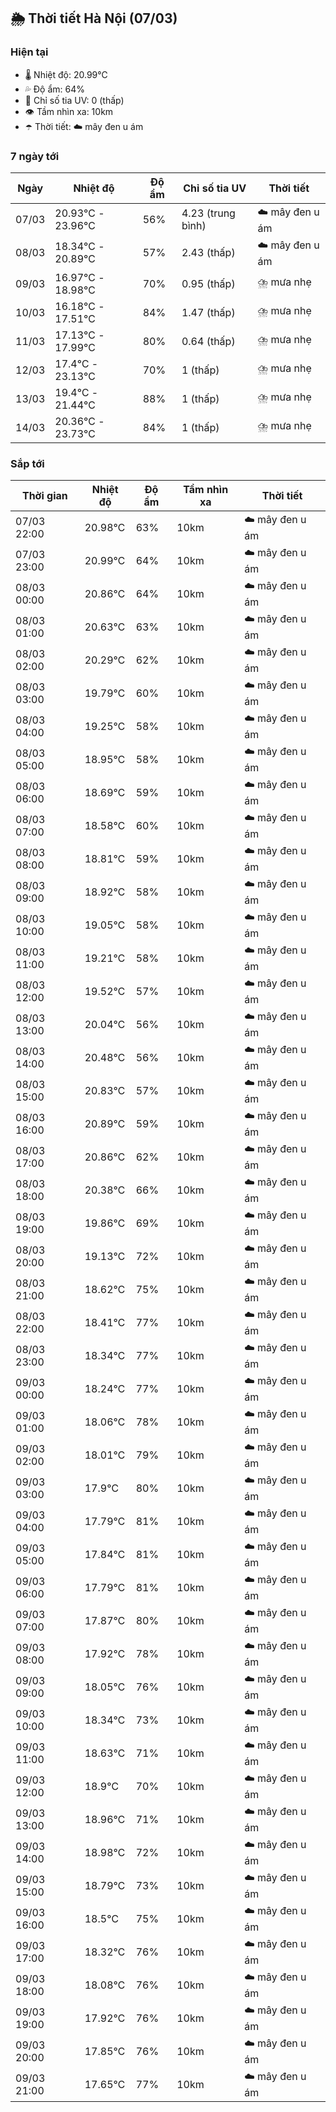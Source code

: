 ## 🌦️ Thời tiết Hà Nội (07/03)

### Hiện tại

- 🌡️ Nhiệt độ: 20.99℃
- 💦 Độ ẩm: 64%
- 🌟 Chỉ số tia UV: 0 (thấp)
- 👁️ Tầm nhìn xa: 10km
- ☂️ Thời tiết: ☁️ mây đen u ám

### 7 ngày tới

| Ngày | Nhiệt độ | Độ ẩm | Chỉ số tia UV | Thời tiết |
| --- | --- | --- | --- | --- |
| 07/03 | 20.93℃ - 23.96℃ | 56% | 4.23 (trung bình) | ☁️ mây đen u ám |
| 08/03 | 18.34℃ - 20.89℃ | 57% | 2.43 (thấp) | ☁️ mây đen u ám |
| 09/03 | 16.97℃ - 18.98℃ | 70% | 0.95 (thấp) | ⛈️ mưa nhẹ |
| 10/03 | 16.18℃ - 17.51℃ | 84% | 1.47 (thấp) | ⛈️ mưa nhẹ |
| 11/03 | 17.13℃ - 17.99℃ | 80% | 0.64 (thấp) | ⛈️ mưa nhẹ |
| 12/03 | 17.4℃ - 23.13℃ | 70% | 1 (thấp) | ⛈️ mưa nhẹ |
| 13/03 | 19.4℃ - 21.44℃ | 88% | 1 (thấp) | ⛈️ mưa nhẹ |
| 14/03 | 20.36℃ - 23.73℃ | 84% | 1 (thấp) | ⛈️ mưa nhẹ |

### Sắp tới

| Thời gian | Nhiệt độ | Độ ẩm | Tầm nhìn xa | Thời tiết |
| --- | --- | --- | --- | --- |
| 07/03 22:00 | 20.98℃ | 63% | 10km | ☁️ mây đen u ám |
| 07/03 23:00 | 20.99℃ | 64% | 10km | ☁️ mây đen u ám |
| 08/03 00:00 | 20.86℃ | 64% | 10km | ☁️ mây đen u ám |
| 08/03 01:00 | 20.63℃ | 63% | 10km | ☁️ mây đen u ám |
| 08/03 02:00 | 20.29℃ | 62% | 10km | ☁️ mây đen u ám |
| 08/03 03:00 | 19.79℃ | 60% | 10km | ☁️ mây đen u ám |
| 08/03 04:00 | 19.25℃ | 58% | 10km | ☁️ mây đen u ám |
| 08/03 05:00 | 18.95℃ | 58% | 10km | ☁️ mây đen u ám |
| 08/03 06:00 | 18.69℃ | 59% | 10km | ☁️ mây đen u ám |
| 08/03 07:00 | 18.58℃ | 60% | 10km | ☁️ mây đen u ám |
| 08/03 08:00 | 18.81℃ | 59% | 10km | ☁️ mây đen u ám |
| 08/03 09:00 | 18.92℃ | 58% | 10km | ☁️ mây đen u ám |
| 08/03 10:00 | 19.05℃ | 58% | 10km | ☁️ mây đen u ám |
| 08/03 11:00 | 19.21℃ | 58% | 10km | ☁️ mây đen u ám |
| 08/03 12:00 | 19.52℃ | 57% | 10km | ☁️ mây đen u ám |
| 08/03 13:00 | 20.04℃ | 56% | 10km | ☁️ mây đen u ám |
| 08/03 14:00 | 20.48℃ | 56% | 10km | ☁️ mây đen u ám |
| 08/03 15:00 | 20.83℃ | 57% | 10km | ☁️ mây đen u ám |
| 08/03 16:00 | 20.89℃ | 59% | 10km | ☁️ mây đen u ám |
| 08/03 17:00 | 20.86℃ | 62% | 10km | ☁️ mây đen u ám |
| 08/03 18:00 | 20.38℃ | 66% | 10km | ☁️ mây đen u ám |
| 08/03 19:00 | 19.86℃ | 69% | 10km | ☁️ mây đen u ám |
| 08/03 20:00 | 19.13℃ | 72% | 10km | ☁️ mây đen u ám |
| 08/03 21:00 | 18.62℃ | 75% | 10km | ☁️ mây đen u ám |
| 08/03 22:00 | 18.41℃ | 77% | 10km | ☁️ mây đen u ám |
| 08/03 23:00 | 18.34℃ | 77% | 10km | ☁️ mây đen u ám |
| 09/03 00:00 | 18.24℃ | 77% | 10km | ☁️ mây đen u ám |
| 09/03 01:00 | 18.06℃ | 78% | 10km | ☁️ mây đen u ám |
| 09/03 02:00 | 18.01℃ | 79% | 10km | ☁️ mây đen u ám |
| 09/03 03:00 | 17.9℃ | 80% | 10km | ☁️ mây đen u ám |
| 09/03 04:00 | 17.79℃ | 81% | 10km | ☁️ mây đen u ám |
| 09/03 05:00 | 17.84℃ | 81% | 10km | ☁️ mây đen u ám |
| 09/03 06:00 | 17.79℃ | 81% | 10km | ☁️ mây đen u ám |
| 09/03 07:00 | 17.87℃ | 80% | 10km | ☁️ mây đen u ám |
| 09/03 08:00 | 17.92℃ | 78% | 10km | ☁️ mây đen u ám |
| 09/03 09:00 | 18.05℃ | 76% | 10km | ☁️ mây đen u ám |
| 09/03 10:00 | 18.34℃ | 73% | 10km | ☁️ mây đen u ám |
| 09/03 11:00 | 18.63℃ | 71% | 10km | ☁️ mây đen u ám |
| 09/03 12:00 | 18.9℃ | 70% | 10km | ☁️ mây đen u ám |
| 09/03 13:00 | 18.96℃ | 71% | 10km | ☁️ mây đen u ám |
| 09/03 14:00 | 18.98℃ | 72% | 10km | ☁️ mây đen u ám |
| 09/03 15:00 | 18.79℃ | 73% | 10km | ☁️ mây đen u ám |
| 09/03 16:00 | 18.5℃ | 75% | 10km | ☁️ mây đen u ám |
| 09/03 17:00 | 18.32℃ | 76% | 10km | ☁️ mây đen u ám |
| 09/03 18:00 | 18.08℃ | 76% | 10km | ☁️ mây đen u ám |
| 09/03 19:00 | 17.92℃ | 76% | 10km | ☁️ mây đen u ám |
| 09/03 20:00 | 17.85℃ | 76% | 10km | ☁️ mây đen u ám |
| 09/03 21:00 | 17.65℃ | 77% | 10km | ☁️ mây đen u ám |
